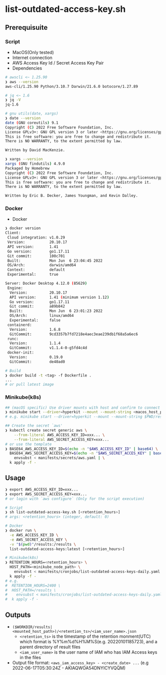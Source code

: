 # list-outdated-access-key.sh

## Prerequisuite
### Script
- MacOS(Only tested)
- Internet connection
- AWS Access Key Id / Secret Access Key Pair
- Dependencies

```sh
# awscli <~ 1.25.90
❯ aws --version
aws-cli/1.25.90 Python/3.10.7 Darwin/21.6.0 botocore/1.27.89

# jq <~ 1.6
❯ jq -V
jq-1.6

# gnu utils(date, xargs)
❯ date --version
date (GNU coreutils) 9.1
Copyright (C) 2022 Free Software Foundation, Inc.
License GPLv3+: GNU GPL version 3 or later <https://gnu.org/licenses/gpl.html>.
This is free software: you are free to change and redistribute it.
There is NO WARRANTY, to the extent permitted by law.

Written by David MacKenzie.

❯ xargs --version
xargs (GNU findutils) 4.9.0
Packaged by Homebrew
Copyright (C) 2022 Free Software Foundation, Inc.
License GPLv3+: GNU GPL version 3 or later <https://gnu.org/licenses/gpl.html>.
This is free software: you are free to change and redistribute it.
There is NO WARRANTY, to the extent permitted by law.

Written by Eric B. Decker, James Youngman, and Kevin Dalley.

```

### Docker
- Docker
```sh
❯ docker version
Client:
 Cloud integration: v1.0.29
 Version:           20.10.17
 API version:       1.41
 Go version:        go1.17.11
 Git commit:        100c701
 Built:             Mon Jun  6 23:04:45 2022
 OS/Arch:           darwin/amd64
 Context:           default
 Experimental:      true

Server: Docker Desktop 4.12.0 (85629)
 Engine:
  Version:          20.10.17
  API version:      1.41 (minimum version 1.12)
  Go version:       go1.17.11
  Git commit:       a89b842
  Built:            Mon Jun  6 23:01:23 2022
  OS/Arch:          linux/amd64
  Experimental:     false
 containerd:
  Version:          1.6.8
  GitCommit:        9cd3357b7fd7218e4aec3eae239db1f68a5a6ec6
 runc:
  Version:          1.1.4
  GitCommit:        v1.1.4-0-g5fd4c4d
 docker-init:
  Version:          0.19.0
  GitCommit:        de40ad0

# Build
❯ docker build -t <tag> -f Dockerfile .
...
# or pull latest image

```

### Minikube(k8s)
```sh
## (macOS specific) Use driver mounts with host and confirm to connect the node(minikube VM) to internet ,**hyperkit** recommended.
❯ minikube start --driver=hyperkit --mount --mount-string <macos_host_path>:<minikube_node_path>
# e.g. minikube start --driver=hyperkit --mount --mount-string $PWD/results:/results

## Create the secret `aws'
❯ kubectl create secret generic aws \
    --from-literal AWS_ACCESS_KEY_ID=xxx... \
    --from-literal AWS_SECRET_ACCESS_KEY=xxx...
# or use the template
❯ BASE64_AWS_ACCESS_KEY_ID=$(echo -n "$AWS_ACCESS_KEY_ID" | base64) \
  BASE64_AWS_SECRET_ACCESS_KEY=$(echo -n "$AWS_SECRET_ACCES_KEY" | base64) \
    envsubst < manifests/secrets/aws.yaml | \
  k apply -f -
```

## Usage
```sh
❯ export AWS_ACCESS_KEY_ID=xxx...
❯ export AWS_SECRET_ACCESS_KEY=xxx...
# or login with `aws configure` (Only for the script execution)

# Script
❯ sh list-outdated-access-key.sh [<retention_hours>]
# args: <retention_hours> (integer, default: 0)

# Docker
❯ docker run \
  -e AWS_ACCESS_KEY_ID \
  -e AWS_SECRET_ACCESS_KEY \
  -v "$(pwd)"/results:/results \
  list-outdated-access-keys:latest [<retention_hours>]

# Minikube(k8s)
❯ RETENTION_HOURS=<retention_hours> \
  HOST_PATH=<minikube_node_path> \
    envsubst < manifests/cronjobs/list-outdated-access-keys-daily.yaml | \
  k apply -f -
# e.g.
#  RETENTION_HOURS=2400 \
#  HOST_PATH=/results \
#    envsubst < manifests/cronjobs/list-outdated-access-keys-daily.yaml | \
#  k apply -f -
```

## Outputs
- `($WORKDIR/results|<mounted_host_path>)/<retention_ts>/<iam_user_name>.json`
  - `<retention_ts>` is the timestamp of the retention monment(UTC) which format is %Y%m%d%H%M%S(e.g. 20220101185723), and a parent directory of result files
  - `<iam_user_name>` is the user name of IAM who has IAM Access keys in the files
- Output file format: `<aws_iam_access_key> - <create_date> ...` (e.g 2022-06-17T05:30:24Z - AKIAQWOA54DNYICYVQQM)

